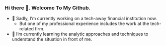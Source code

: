 ### Hi there 👋. Welcome To My Github.

- 🔭 Sadly, I’m currently working on a tech-away financial institution now. 
  * But one of my professional experience includes the work at the tech-related firm.
- 🌱 I’m currently learning the analytic approaches and techniques to understand the situation in front of me.

<!--
**colinky/colinky** is a ✨ _special_ ✨ repository because its `README.md` (this file) appears on your GitHub profile.

Here are some ideas to get you started:

- 🔭 I’m currently working on ...
- 🌱 I’m currently learning ...
- 👯 I’m looking to collaborate on ...
- 🤔 I’m looking for help with ...
- 💬 Ask me about ...
- 📫 How to reach me: ...
- 😄 Pronouns: ...
- ⚡ Fun fact: ...
-->
